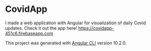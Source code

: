# CovidApp
I made a web application with Angular for visualization of daily Covid updates. 
Check it out the app here! https://covidapp-451c6.firebaseapp.com

This project was generated with [Angular CLI](https://github.com/angular/angular-cli) version 10.2.0.



